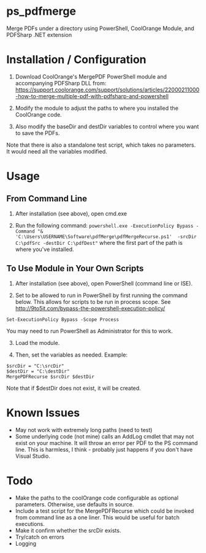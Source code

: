 # ps_pdfmerge
Merge PDFs under a directory using PowerShell, CoolOrange Module, and PDFSharp .NET extension

Installation / Configuration
============================
1. Download CoolOrange's MergePDF PowerShell module and accompanying PDFSharp DLL from:
https://support.coolorange.com/support/solutions/articles/22000211000-how-to-merge-multiple-pdf-with-pdfsharp-and-powershell

2. Modify the module to adjust the paths to where you installed the CoolOrange code.

3. Also modify the baseDir and destDir variables to control where you want to save the PDFs.

Note that there is also a standalone test script, which takes no parameters. It would need all the variables modified.

Usage
=====

From Command Line
-----------------
1. After installation (see above), open cmd.exe

2. Run the following command:
`powershell.exe -ExecutionPolicy Bypass -Command "& 'C:\Users\USERNAME\Software\pdfMerge\pdfMergeRecurse.ps1'  -srcDir C:\pdfSrc -destDir C:\pdfDest"`
where the first part of the path is where you've installed.

To Use Module in Your Own Scripts
---------------------------------
1. After installation (see above), open PowerShell (command line or ISE).

2. Set to be allowed to run in PowerShell by first running the command below. This allows for scripts to be run in process scope.
See http://9to5it.com/bypass-the-powershell-execution-policy/

`Set-ExecutionPolicy Bypass -Scope Process`

You may need to run PowerShell as Administrator for this to work.

3. Load the module.


4. Then, set the variables as needed. Example:

~~~~
$srcDir = "C:\srcDir"
$destDir = "C:\destDir"
MergePDFRecurse $srcDir $destDir
~~~~

Note that if $destDir does not exist, it will be created.

Known Issues
============

* May not work with extremely long paths (need to test)
* Some underlying code (not mine) calls an AddLog cmdlet that may not exist on your machine. It will throw an error per PDF to the PS command line. This is harmless, I think - probably just happens if you don't have Visual Studio.

Todo
====

* Make the paths to the coolOrange code configurable as optional parameters. Otherwise, use defaults in source.
* Include a test script for the MergePDFRecurse which could be invoked from command line as a one liner. 
This would be useful for batch executions.
* Make it confirm whether the srcDir exists.
* Try/catch on errors
* Logging


